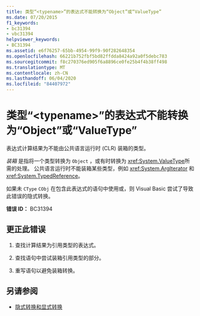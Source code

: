```yaml
---
title: 类型“<typename>”的表达式不能转换为“Object”或“ValueType”
ms.date: 07/20/2015
f1_keywords:
- bc31394
- vbc31394
helpviewer_keywords:
- BC31394
ms.assetid: e6f76257-65bb-4954-99f9-90f282648354
ms.openlocfilehash: 66221b752fbf5bd82ffdda8424a92a0f5debc783
ms.sourcegitcommit: f8c270376ed905f6a8896ce0fe25b4f4b38ff498
ms.translationtype: MT
ms.contentlocale: zh-CN
ms.lasthandoff: 06/04/2020
ms.locfileid: "84407972"
---
```

# <a name="expression-of-type-typename-cannot-be-converted-to-object-or-valuetype"></a>类型“\<typename>”的表达式不能转换为“Object”或“ValueType”
表达式计算结果为不能由公共语言运行时 (CLR) 装箱的类型。  
  
 *装箱* 是指将一个类型转换为 `Object` ，或有时转换为 <xref:System.ValueType>所需的处理。 公共语言运行时不能装箱某些类型，例如 <xref:System.ArgIterator> 和 <xref:System.TypedReference>。  
  
 如果未 `CType` `CObj` 在包含此表达式的语句中使用或，则 Visual Basic 尝试了导致此错误的隐式转换。  
  
 **错误 ID：** BC31394  
  
## <a name="to-correct-this-error"></a>更正此错误  
  
1. 查找计算结果为引用类型的表达式。  
  
2. 查找语句中尝试装箱引用类型的部分。  
  
3. 重写语句以避免装箱转换。  
  
## <a name="see-also"></a>另请参阅

- [隐式转换和显式转换](../programming-guide/language-features/data-types/implicit-and-explicit-conversions.md)
